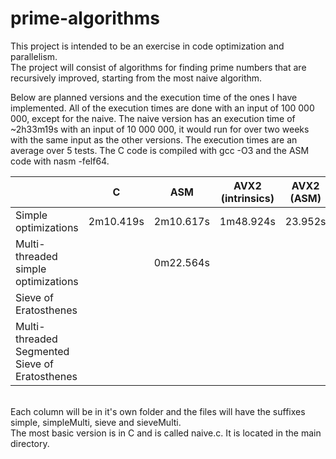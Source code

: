 # prime-algorithms
This project is intended to be an exercise in code optimization and parallelism.  
The project will consist of algorithms for finding prime numbers that are recursively improved, 
starting from the most naive algorithm.  

Below are planned versions and the execution time of the ones I have implemented. All of the execution times are done with an input of 100 000 000, except for the naive. The naive version has an execution time of ~2h33m19s with an input of 10 000 000, it would run for over two weeks with the same input as the other versions. The execution times are an average over 5 tests. The C code is compiled with gcc -O3 and the ASM code with nasm -felf64.
  
|                                                | C         | ASM       | AVX2 (intrinsics) | AVX2 (ASM) | CUDA |
|------------------------------------------------|-----------|-----------|-------------------|------------|------|
| Simple optimizations                           | 2m10.419s | 2m10.617s |     1m48.924s     |   23.952s     |      |
| Multi-threaded simple optimizations            |           | 0m22.564s |                   |            |      |
| Sieve of Eratosthenes                          |           |           |                   |            |      |
| Multi-threaded Segmented Sieve of Eratosthenes |           |           |                   |            |      |

&nbsp;  
Each column will be in it's own folder and the files will have the suffixes simple, simpleMulti, sieve and sieveMulti.  
The most basic version is in C and is called naive.c. It is located in the main directory.
